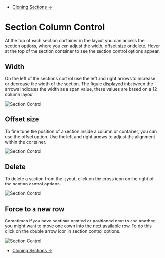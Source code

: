<div class="row-fluid">
	<div class="span12">
		<ul class="pager">
  			<li class="pull-right"><a href="http://docs.pagelines.com/configure/cloning-sections">Cloning Sections &rarr;</a></li>
		</ul>
	</div>
</div>

# Section Column Control #

At the top of each section container in the layout you can access the section options, where you can adjust the width, offset size or delete. Hover at the top of the section container to see the section control options appear. 

## Width

On the left of the sections control use the left and right arrows to increase or decrease the width of the section. The figure displayed inbetween the arrows indicates the width as a span value, these values are based on a 12 column layout.

![Section Control](https://raw.github.com/pagelines/Docs/master/gh-pages-template/public/img/section-column-width.png "Section Control Width")

## Offset size

To fine tune the position of a section inside a column or container, you can use the offset option. Use the left and right arrows to adjust the alignment within the container. 

![Section Control](https://raw.github.com/pagelines/Docs/master/gh-pages-template/public/img/section-column-offset.png "Section Control Offset")

## Delete 

To delete a section from the layout, click on the cross icon on the right of the section control options. 

![Section Control](https://raw.github.com/pagelines/Docs/master/gh-pages-template/public/img/section-column-delete.png "Section Control Delete")

## Force to a new row 

Sometimes if you have sections nestled or positioned next to one another, you might want to move one down into the next available row. To do this click on the double arrow icon in section control options. 

![Section Control](https://raw.github.com/pagelines/Docs/master/gh-pages-template/public/img/section-column-new-row.png "Section Control Row")


<div class="row-fluid">
	<div class="span12">
		<ul class="pager">
  			<li class="pull-right"><a href="http://docs.pagelines.com/configure/cloning-sections">Cloning Sections &rarr;</a></li>
		</ul>
	</div>
</div>